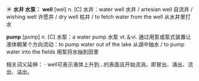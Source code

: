 ☀ <span class="category">**水井 水泵：**</span>
<span class="vocabulary">**well**</span> [wel] 
<span class="definition">n. [C] 水井：</span>water well 水井 / artesian well 自流井 / wishing well 许愿井 / dry well 枯井 / to fetch water from the well 从水井里打水

<span class="vocabulary">**pump**</span> [pʌmp] 
<span class="definition">n. [C] 水泵：</span>a water pump 水泵 <span class="definition">vt.＆vi. 通过用泵或泵式装置让液体朝某个方向流动：</span>to pump water out of the lake 从湖中抽水 / to pump water into the fields 用泵将水抽到田里

相关词义延伸：
· well可表示液体上升到…的表面且开始流淌，即冒出、涌出、流出、溢出。 
